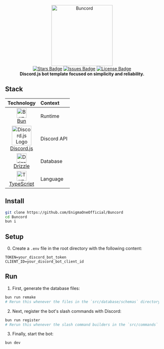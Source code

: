<div align="center">
  <img src="https://raw.githubusercontent.com/EnigmaOneOfficial/Buncord/master/assets/buncord.png" alt="Buncord" width="200" height="200">
  <br>
  <a href="https://github.com/EnigmaOneOfficial/Buncord/stargazers"><img src="https://img.shields.io/github/stars/EnigmaOneOfficial/Buncord?style=social" alt="Stars Badge"/></a>
  <a href="https://github.com/EnigmaOneOfficial/Buncord/issues"><img src="https://img.shields.io/github/issues/EnigmaOneOfficial/Buncord" alt="Issues Badge"/></a>
  <a href="https://github.com/EnigmaOneOfficial/Buncord/blob/main/LICENSE"><img src="https://img.shields.io/github/license/EnigmaOneOfficial/Buncord" alt="License Badge"/></a>
  <br>
  <b>Discord.js bot template focused on simplicity and reliability.</b>
</div>


## Stack

| Technology                                                                                                                                                                                     | Context                                                                |
| :--------------------------------------------------------------------------------------------------------------------------------------------------------------------------------------------- | :------------------------------------------------------------------------- |
| <div align="center"><img src="https://bun.sh/logo@2x.png" alt="Bun Logo" width="32"/><div align="center">[Bun](https://bun.sh/)</div></div>                                                                                     | Runtime       |
| <div align="center"><img src="https://discord.js.org/static/logo.svg" alt="Discord.js Logo" width="64"/><div align="center">[Discord.js](https://discord.js.org/)</div></div>                                                  | Discord API |
| <div align="center"><img src="https://avatars.githubusercontent.com/u/108468352?s=200&v=4" alt="Drizzle Logo" width="32"/><div align="center">[Drizzle](https://orm.drizzle.team/)</div></div>                                     | Database     |
| <div align="center"><img src="https://www.typescriptlang.org/favicon-32x32.png?v=8944a05a8b601855de116c8a56d3b3ae" alt="TypeScript Logo" width="32"/><div align="center">[TypeScript](https://www.typescriptlang.org/)</div></div> | Language      |

## Install

```bash
git clone https://github.com/EnigmaOneOfficial/Buncord
cd Buncord
bun i
```

## Setup

0. Create a `.env` file in the root directory with the following content:

```env
TOKEN=your_discord_bot_token
CLIENT_ID=your_discord_bot_client_id
```

## Run

1. First, generate the database files:

```bash
bun run remake
# Rerun this whenever the files in the `src/database/schemas` directory are changed
```

2. Next, register the bot's slash commands with Discord:

```bash
bun run register
# Rerun this whenever the slash command builders in the `src/commands` directory are changed
```

3. Finally, start the bot:

```bash
bun dev
```
